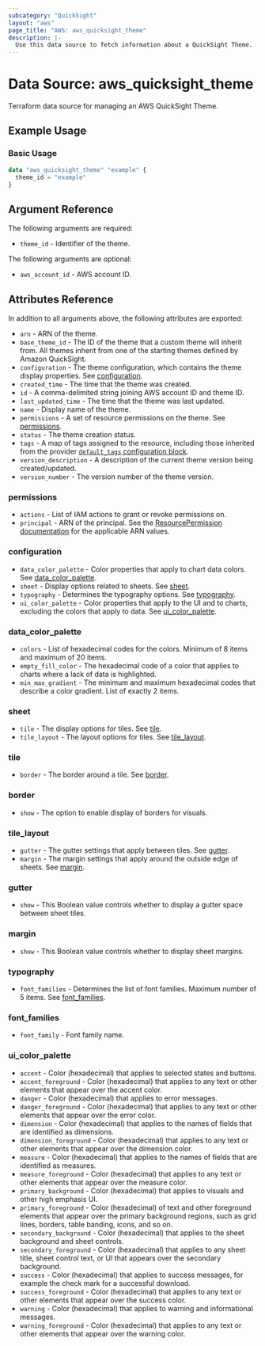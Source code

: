 ```yaml
---
subcategory: "QuickSight"
layout: "aws"
page_title: "AWS: aws_quicksight_theme"
description: |-
  Use this data source to fetch information about a QuickSight Theme.
---
```


# Data Source: aws_quicksight_theme

Terraform data source for managing an AWS QuickSight Theme.

## Example Usage

### Basic Usage

```terraform
data "aws_quicksight_theme" "example" {
  theme_id = "example"
}
```

## Argument Reference

The following arguments are required:

* `theme_id` - Identifier of the theme.

The following arguments are optional:

* `aws_account_id` - AWS account ID.

## Attributes Reference

In addition to all arguments above, the following attributes are exported:

* `arn` - ARN of the theme.
* `base_theme_id` - The ID of the theme that a custom theme will inherit from. All themes inherit from one of the starting themes defined by Amazon QuickSight.
* `configuration` - The theme configuration, which contains the theme display properties. See [configuration](#configuration).
* `created_time` - The time that the theme was created.
* `id` - A comma-delimited string joining AWS account ID and theme ID.
* `last_updated_time` - The time that the theme was last updated.
* `name` - Display name of the theme.
* `permissions` - A set of resource permissions on the theme. See [permissions](#permissions).
* `status` - The theme creation status.
* `tags` - A map of tags assigned to the resource, including those inherited from the provider [`default_tags` configuration block](/docs/providers/aws/index.html#default_tags-configuration-block).
* `version_description` - A description of the current theme version being created/updated.
* `version_number` - The version number of the theme version.

### permissions

* `actions` - List of IAM actions to grant or revoke permissions on.
* `principal` - ARN of the principal. See the [ResourcePermission documentation](https://docs.aws.amazon.com/quicksight/latest/APIReference/API_ResourcePermission.html) for the applicable ARN values.

### configuration

* `data_color_palette` - Color properties that apply to chart data colors. See [data_color_palette](#data_color_palette).
* `sheet` - Display options related to sheets. See [sheet](#sheet).
* `typography` - Determines the typography options. See [typography](#typography).
* `ui_color_palette` - Color properties that apply to the UI and to charts, excluding the colors that apply to data. See [ui_color_palette](#ui_color_palette).

### data_color_palette

* `colors` - List of hexadecimal codes for the colors. Minimum of 8 items and maximum of 20 items.
* `empty_fill_color` - The hexadecimal code of a color that applies to charts where a lack of data is highlighted.
* `min_max_gradient` - The minimum and maximum hexadecimal codes that describe a color gradient. List of exactly 2 items.

### sheet

* `tile` - The display options for tiles. See [tile](#tile).
* `tile_layout` - The layout options for tiles. See [tile_layout](#tile_layout).

### tile

* `border` - The border around a tile. See [border](#border).

### border

* `show` - The option to enable display of borders for visuals.

### tile_layout

* `gutter` - The gutter settings that apply between tiles. See [gutter](#gutter).
* `margin` - The margin settings that apply around the outside edge of sheets. See [margin](#margin).

### gutter

* `show` - This Boolean value controls whether to display a gutter space between sheet tiles.

### margin

* `show` - This Boolean value controls whether to display sheet margins.

### typography

* `font_families` - Determines the list of font families. Maximum number of 5 items. See [font_families](#font_families).

### font_families

* `font_family` - Font family name.

### ui_color_palette

* `accent` - Color (hexadecimal) that applies to selected states and buttons.
* `accent_foreground` - Color (hexadecimal) that applies to any text or other elements that appear over the accent color.
* `danger` - Color (hexadecimal) that applies to error messages.
* `danger_foreground` - Color (hexadecimal) that applies to any text or other elements that appear over the error color.
* `dimension` - Color (hexadecimal) that applies to the names of fields that are identified as dimensions.
* `dimension_foreground` - Color (hexadecimal) that applies to any text or other elements that appear over the dimension color.
* `measure` - Color (hexadecimal) that applies to the names of fields that are identified as measures.
* `measure_foreground` - Color (hexadecimal) that applies to any text or other elements that appear over the measure color.
* `primary_background` - Color (hexadecimal) that applies to visuals and other high emphasis UI.
* `primary_foreground` - Color (hexadecimal) of text and other foreground elements that appear over the primary background regions, such as grid lines, borders, table banding, icons, and so on.
* `secondary_background` - Color (hexadecimal) that applies to the sheet background and sheet controls.
* `secondary_foreground` - Color (hexadecimal) that applies to any sheet title, sheet control text, or UI that appears over the secondary background.
* `success` - Color (hexadecimal) that applies to success messages, for example the check mark for a successful download.
* `success_foreground` - Color (hexadecimal) that applies to any text or other elements that appear over the success color.
* `warning` - Color (hexadecimal) that applies to warning and informational messages.
* `warning_foreground` - Color (hexadecimal) that applies to any text or other elements that appear over the warning color.
